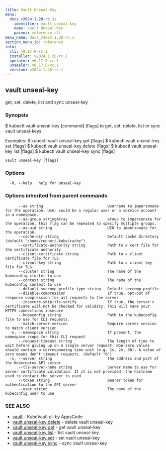 ```yaml
---
title: Vault Unseal-Key
menu:
  docs_v2024.1.28-rc.1:
    identifier: vault-unseal-key
    name: Vault Unseal-Key
    parent: reference-cli
menu_name: docs_v2024.1.28-rc.1
section_menu_id: reference
info:
  cli: v0.17.0-rc.1
  installer: v2024.1.28-rc.1
  operator: v0.17.0-rc.1
  unsealer: v0.17.0-rc.1
  version: v2024.1.28-rc.1
---
```


## vault unseal-key

get, set, delete, list and sync unseal-key

### Synopsis


$ kubectl vault unseal-key [command] [flags] to get, set, delete, list or sync vault unseal-keys

Examples:
 $ kubectl vault unseal-key get [flags]
 $ kubectl vault unseal-key set [flags]
 $ kubectl vault unseal-key delete [flags]
 $ kubectl vault unseal-key list [flags]
 $ kubectl vault unseal-key sync [flags]


```
vault unseal-key [flags]
```

### Options

```
  -h, --help   help for unseal-key
```

### Options inherited from parent commands

```
      --as string                             Username to impersonate for the operation. User could be a regular user or a service account in a namespace.
      --as-group stringArray                  Group to impersonate for the operation, this flag can be repeated to specify multiple groups.
      --as-uid string                         UID to impersonate for the operation.
      --cache-dir string                      Default cache directory (default "/home/runner/.kube/cache")
      --certificate-authority string          Path to a cert file for the certificate authority
      --client-certificate string             Path to a client certificate file for TLS
      --client-key string                     Path to a client key file for TLS
      --cluster string                        The name of the kubeconfig cluster to use
      --context string                        The name of the kubeconfig context to use
      --default-seccomp-profile-type string   Default seccomp profile
      --disable-compression                   If true, opt-out of response compression for all requests to the server
      --insecure-skip-tls-verify              If true, the server's certificate will not be checked for validity. This will make your HTTPS connections insecure
      --kubeconfig string                     Path to the kubeconfig file to use for CLI requests.
      --match-server-version                  Require server version to match client version
  -n, --namespace string                      If present, the namespace scope for this CLI request
      --request-timeout string                The length of time to wait before giving up on a single server request. Non-zero values should contain a corresponding time unit (e.g. 1s, 2m, 3h). A value of zero means don't timeout requests. (default "0")
  -s, --server string                         The address and port of the Kubernetes API server
      --tls-server-name string                Server name to use for server certificate validation. If it is not provided, the hostname used to contact the server is used
      --token string                          Bearer token for authentication to the API server
      --user string                           The name of the kubeconfig user to use
```

### SEE ALSO

* [vault](/docs/v2024.1.28-rc.1/reference/cli/vault)	 - KubeVault cli by AppsCode
* [vault unseal-key delete](/docs/v2024.1.28-rc.1/reference/cli/vault_unseal-key_delete)	 - delete vault unseal-key
* [vault unseal-key get](/docs/v2024.1.28-rc.1/reference/cli/vault_unseal-key_get)	 - get vault unseal-key
* [vault unseal-key list](/docs/v2024.1.28-rc.1/reference/cli/vault_unseal-key_list)	 - list vault unseal-key
* [vault unseal-key set](/docs/v2024.1.28-rc.1/reference/cli/vault_unseal-key_set)	 - set vault unseal-key
* [vault unseal-key sync](/docs/v2024.1.28-rc.1/reference/cli/vault_unseal-key_sync)	 - sync vault unseal-key

